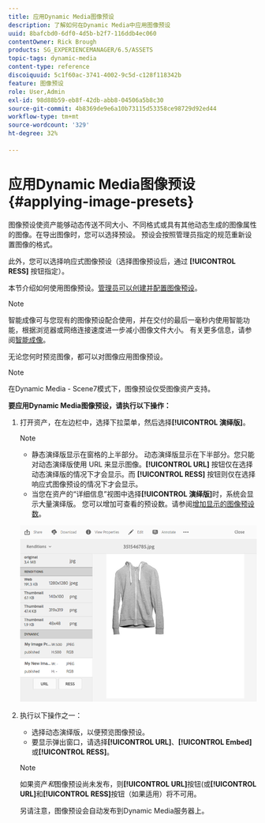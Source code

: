 ```yaml
---
title: 应用Dynamic Media图像预设
description: 了解如何在Dynamic Media中应用图像预设
uuid: 8bafcbd0-6df0-4d5b-b2f7-116ddb4ec060
contentOwner: Rick Brough
products: SG_EXPERIENCEMANAGER/6.5/ASSETS
topic-tags: dynamic-media
content-type: reference
discoiquuid: 5c1f60ac-3741-4002-9c5d-c128f118342b
feature: 图像预设
role: User,Admin
exl-id: 98d88b59-eb8f-42db-abb8-04506a5b8c30
source-git-commit: 4b8369de9e6a10b73115d53358ce98729d92ed44
workflow-type: tm+mt
source-wordcount: '329'
ht-degree: 32%

---
```


# 应用Dynamic Media图像预设 {#applying-image-presets}

图像预设使资产能够动态传送不同大小、不同格式或具有其他动态生成的图像属性的图像。在导出图像时，您可以选择预设。 预设会按照管理员指定的规范重新设置图像的格式。

此外，您可以选择响应式图像预设（选择图像预设后，通过 **[!UICONTROL RESS]** 按钮指定）。

本节介绍如何使用图像预设。[管理员可以创建并配置图像预设](managing-image-presets.md)。

>[!NOTE]
>
>智能成像可与您现有的图像预设配合使用，并在交付的最后一毫秒内使用智能功能，根据浏览器或网络连接速度进一步减小图像文件大小。 有关更多信息，请参阅[智能成像](imaging-faq.md)。

无论您何时预览图像，都可以对图像应用图像预设。

>[!NOTE]
>
>在Dynamic Media - Scene7模式下，图像预设仅受图像资产支持。

**要应用Dynamic Media图像预设，请执行以下操作：**

1. 打开资产，在左边栏中，选择下拉菜单，然后选择&#x200B;**[!UICONTROL 演绎版]**。

   >[!NOTE]
   >
   >* 静态演绎版显示在窗格的上半部分。 动态演绎版显示在下半部分。您只能对动态演绎版使用 URL 来显示图像。**[!UICONTROL URL]** 按钮仅在选择动态演绎版的情况下才会显示。而 **[!UICONTROL RESS]** 按钮则仅在选择响应式图像预设的情况下才会显示。
      >
      >
   * 当您在资产的“详细信息”视图中选择&#x200B;**[!UICONTROL 演绎版]**&#x200B;时，系统会显示大量演绎版。 您可以增加可查看的预设数。请参阅[增加显示的图像预设数](managing-image-presets.md#increasing-or-decreasing-the-number-of-image-presets-that-display)。


   ![chlimage_1-208](assets/chlimage_1-208.png)

1. 执行以下操作之一：

   * 选择动态演绎版，以便预览图像预设。
   * 要显示弹出窗口，请选择&#x200B;**[!UICONTROL URL]**、**[!UICONTROL Embed]**&#x200B;或&#x200B;**[!UICONTROL RESS]**。

   >[!NOTE]
   >
   >如果资产&#x200B;*和*&#x200B;图像预设尚未发布，则&#x200B;**[!UICONTROL URL]**&#x200B;按钮(或&#x200B;**[!UICONTROL URL]**&#x200B;和&#x200B;**[!UICONTROL RESS]**&#x200B;按钮（如果适用）将不可用。
   >
   >另请注意，图像预设会自动发布到Dynamic Media服务器上。
